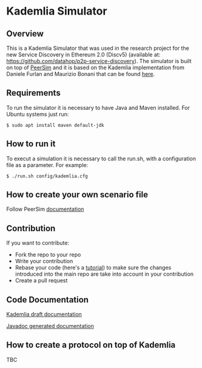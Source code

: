 # Kademlia Simulator

## Overview
 
This is a Kademlia Simulator that was used in the research project for the new Service Discovery in Ethereum 2.0 (Discv5) (available at: https://github.com/datahop/p2p-service-discovery). The simulator is built on top of [PeerSim](http://peersim.sourceforge.net/) and it is based on the Kademlia implementation from Daniele Furlan and Maurizio Bonani that can be found [here](http://peersim.sourceforge.net/code/kademlia.zip).

## Requirements

To run the simulator it is necessary to have Java and Maven installed. For Ubuntu systems just run:

```shell
$ sudo apt install maven default-jdk
```

## How to run it

To execut a simulation it is necessary to call the run.sh, with a configuration file as a parameter. For example:

```shell
$ ./run.sh config/kademlia.cfg
```

## How to create your own scenario file

Follow PeerSim [documentation](http://peersim.sourceforge.net/tutorialed/)

## Contribution
If you want to contribute:
* Fork the repo to your repo
* Write your contribution
* Rebase your code (here's a [tutorial](https://www.howtogeek.com/849210/git-rebase/)) to make sure the changes introduced into the main repo are take into account in your contribution
* Create a pull request

## Code Documentation


[Kademlia draft documentation](simulator/src/main/java/peersim/kademlia/docs/kademlia_draft_doc.md) 

[Javadoc generated documentation](simulator/src/main/java/peersim/kademlia/docs/apidocs/) 

## How to create a protocol on top of Kademlia

TBC

